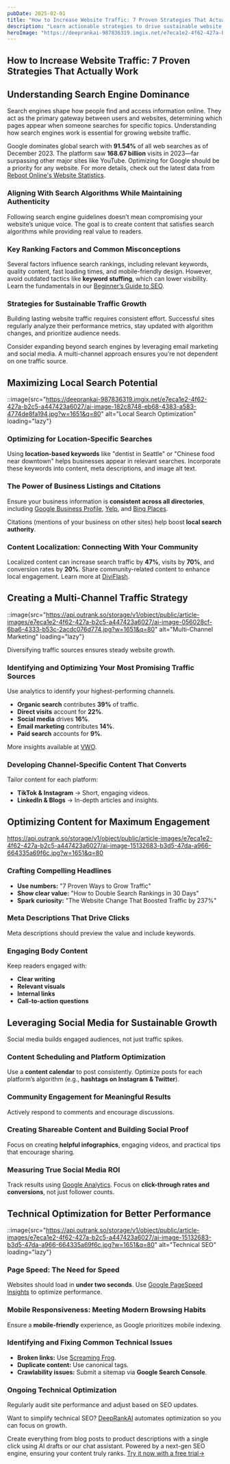 ```yaml
---
pubDate: 2025-02-01
title: "How to Increase Website Traffic: 7 Proven Strategies That Actually Work"
description: "Learn actionable strategies to drive sustainable website traffic using SEO, local search optimization, social media, and multi-channel marketing."
heroImage: "https://deeprankai-987836319.imgix.net/e7eca1e2-4f62-427a-b2c5-a447423a6027/ai-image-4bcfc482-2897-4d75-bbb3-b190e70af639.jpg?w=1820&q=180"
---
```


## How to Increase Website Traffic: 7 Proven Strategies That Actually Work

## Understanding Search Engine Dominance

Search engines shape how people find and access information online. They act as the primary gateway between users and websites, determining which pages appear when someone searches for specific topics. Understanding how search engines work is essential for growing website traffic.

Google dominates global search with **91.54%** of all web searches as of December 2023. The platform saw **168.67 billion** visits in 2023—far surpassing other major sites like YouTube. Optimizing for Google should be a priority for any website. For more details, check out the latest data from [Reboot Online's Website Statistics](https://www.rebootonline.com/website-statistics/).

### Aligning With Search Algorithms While Maintaining Authenticity

Following search engine guidelines doesn’t mean compromising your website’s unique voice. The goal is to create content that satisfies search algorithms while providing real value to readers.

### Key Ranking Factors and Common Misconceptions

Several factors influence search rankings, including relevant keywords, quality content, fast loading times, and mobile-friendly design. However, avoid outdated tactics like **keyword stuffing**, which can lower visibility. Learn the fundamentals in our [Beginner’s Guide to SEO](https://DeepRankAI.com/beginners-guide-to-seo).

### Strategies for Sustainable Traffic Growth

Building lasting website traffic requires consistent effort. Successful sites regularly analyze their performance metrics, stay updated with algorithm changes, and prioritize audience needs.

Consider expanding beyond search engines by leveraging email marketing and social media. A multi-channel approach ensures you’re not dependent on one traffic source.

## Maximizing Local Search Potential

::image{src="https://deeprankai-987836319.imgix.net/e7eca1e2-4f62-427a-b2c5-a447423a6027/ai-image-182c8748-eb68-4383-a583-4774de8fa194.jpg?w=1651&q=80" alt="Local Search Optimization" loading="lazy"}

### Optimizing for Location-Specific Searches

Using **location-based keywords** like "dentist in Seattle" or "Chinese food near downtown" helps businesses appear in relevant searches. Incorporate these keywords into content, meta descriptions, and image alt text.

### The Power of Business Listings and Citations

Ensure your business information is **consistent across all directories**, including [Google Business Profile](https://www.google.com/business/), [Yelp](https://www.yelp.com), and [Bing Places](https://www.bingplaces.com).

Citations (mentions of your business on other sites) help boost **local search authority**.

### Content Localization: Connecting With Your Community

Localized content can increase search traffic by **47%**, visits by **70%**, and conversion rates by **20%**. Share community-related content to enhance local engagement. Learn more at [DiviFlash](https://diviflash.com/website-statistics/).

## Creating a Multi-Channel Traffic Strategy

::image{src="https://api.outrank.so/storage/v1/object/public/article-images/e7eca1e2-4f62-427a-b2c5-a447423a6027/ai-image-056028cf-6ba6-4333-b53c-2acdc076d774.jpg?w=1651&q=80" alt="Multi-Channel Marketing" loading="lazy"}

Diversifying traffic sources ensures steady website growth.

### Identifying and Optimizing Your Most Promising Traffic Sources

Use analytics to identify your highest-performing channels.

- **Organic search** contributes **39%** of traffic.
- **Direct visits** account for **22%**.
- **Social media** drives **16%**.
- **Email marketing** contributes **14%**.
- **Paid search** accounts for **9%**.

More insights available at [VWO](https://vwo.com/blog/website-traffic-statistics/).

### Developing Channel-Specific Content That Converts

Tailor content for each platform:

- **TikTok & Instagram** → Short, engaging videos.
- **LinkedIn & Blogs** → In-depth articles and insights.

## Optimizing Content for Maximum Engagement

<https://api.outrank.so/storage/v1/object/public/article-images/e7eca1e2-4f62-427a-b2c5-a447423a6027/ai-image-15132683-b3d5-47da-a966-664335a69f6c.jpg?w=1651&q=80>

### Crafting Compelling Headlines

- **Use numbers:** "7 Proven Ways to Grow Traffic"
- **Show clear value:** "How to Double Search Rankings in 30 Days"
- **Spark curiosity:** "The Website Change That Boosted Traffic by 237%"

### Meta Descriptions That Drive Clicks

Meta descriptions should preview the value and include keywords.

### Engaging Body Content

Keep readers engaged with:

- **Clear writing**
- **Relevant visuals**
- **Internal links**
- **Call-to-action questions**

## Leveraging Social Media for Sustainable Growth

Social media builds engaged audiences, not just traffic spikes.

### Content Scheduling and Platform Optimization

Use a **content calendar** to post consistently. Optimize posts for each platform’s algorithm (e.g., **hashtags on Instagram & Twitter**).

### Community Engagement for Meaningful Results

Actively respond to comments and encourage discussions.

### Creating Shareable Content and Building Social Proof

Focus on creating **helpful infographics**, engaging videos, and practical tips that encourage sharing.

### Measuring True Social Media ROI

Track results using [Google Analytics](https://analytics.google.com/). Focus on **click-through rates and conversions**, not just follower counts.

## Technical Optimization for Better Performance

::image{src="https://api.outrank.so/storage/v1/object/public/article-images/e7eca1e2-4f62-427a-b2c5-a447423a6027/ai-image-15132683-b3d5-47da-a966-664335a69f6c.jpg?w=1651&q=80" alt="Technical SEO" loading="lazy"}

### Page Speed: The Need for Speed

Websites should load in **under two seconds**. Use [Google PageSpeed Insights](https://pagespeed.web.dev/) to optimize performance.

### Mobile Responsiveness: Meeting Modern Browsing Habits

Ensure a **mobile-friendly** experience, as Google prioritizes mobile indexing.

### Identifying and Fixing Common Technical Issues

- **Broken links:** Use [Screaming Frog](https://www.screamingfrog.co.uk/seo-spider/).
- **Duplicate content:** Use canonical tags.
- **Crawlability issues:** Submit a sitemap via **Google Search Console**.

### Ongoing Technical Optimization

Regularly audit site performance and adjust based on SEO updates.

Want to simplify technical SEO? [DeepRankAI](https://deeprankai.com) automates optimization so you can focus on growth.

Create everything from blog posts to product descriptions with a single click using AI drafts or our chat assistant. Powered by a next-gen SEO engine, ensuring your content truly ranks. [Try it now with a free trial→](https://deeprankai.com/auth/register)
